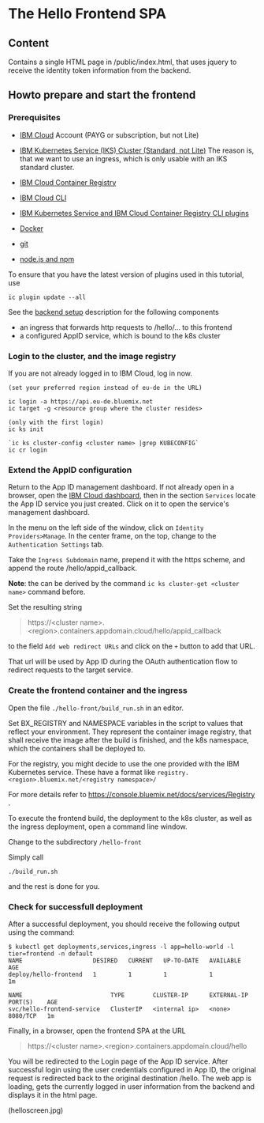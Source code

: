 # The Hello Frontend SPA

## Content
Contains a single HTML page in /public/index.html, that uses jquery to receive the identity token information from the backend.

## Howto prepare and start the frontend

### Prerequisites
* [IBM Cloud](https://cloud.ibm.com) Account (PAYG or subscription, but not Lite)
* [IBM Kubernetes Service (IKS) Cluster (Standard, not Lite)](https://console.bluemix.net/containers-kubernetes/catalog/cluster) 
    The reason is, that we want to use an ingress, which is only usable with an IKS standard cluster. 

* [IBM Cloud Container Registry](https://console.bluemix.net/containers-kubernetes/launchRegistryView)
* [IBM Cloud CLI](https://console.bluemix.net/docs/cli/reference/ibmcloud/download_cli.html#install_use) 
* [IBM Kubernetes Service and IBM Cloud Container Registry CLI plugins](https://console.bluemix.net/docs/cli/reference/ibmcloud/extend_cli.html#plug-ins)
* [Docker](https://docs.docker.com/install/)
* [git](https://git-scm.com/downloads)
* [node.js and npm](https://nodejs.org)

To ensure that you have the latest version of plugins used in this tutorial, use 

```script
ic plugin update --all 
```

See the [backend setup](https://github.com/entgelme/k8s-appid-integration-example/tree/master/hello) description for the following components

* an ingress that forwards http requests to /hello/... to this frontend 
* a configured AppID service, which is bound to the k8s cluster

### Login to the cluster, and the image registry

If you are not already logged in to IBM Cloud, log in now.

```script
(set your preferred region instead of eu-de in the URL)

ic login -a https://api.eu-de.bluemix.net      
ic target -g <resource group where the cluster resides>

(only with the first login)
ic ks init              

`ic ks cluster-config <cluster name> |grep KUBECONFIG`
ic cr login
```

### Extend the AppID configuration

Return to the App ID management dashboard. If not already open in a browser, open the [IBM Cloud dashboard](https://cloud.ibm.com), then in the section `Services` locate the App ID service you just created. Click on it to open the service's management dashboard. 

In the menu on the left side of the window, click on `Identity Providers>Manage`.
In the center frame, on the top, change to the `Authentication Settings` tab.

Take the `Ingress Subdomain` name, prepend it with the https scheme, and append the route /hello/appid_callback. 

**Note**: the  can be derived by the command `ic ks cluster-get <cluster name>` command before.

Set the resulting string 
> https://\<cluster name>.\<region>.containers.appdomain.cloud/hello/appid_callback

to the field `Add web redirect URLs` and click on the `+` button to add that URL.

That url will be used by App ID during the OAuth authentication flow to redirect requests to the target service.


### Create the frontend container and the ingress
Open the file `./hello-front/build_run.sh` in an editor.

Set BX_REGISTRY and NAMESPACE variables in the script to values that reflect your environment. They represent the container image registry, that shall receive the image after the build is finished, and the k8s namespace, which the containers shall be deployed to.

For the registry, you might decide to use the one provided with the IBM Kubernetes service. These have a format like `registry.<region>.bluemix.net/<registry namespace>/`

For more details refer to https://console.bluemix.net/docs/services/Registry .

To execute the frontend build, the deployment to the k8s cluster, as well as the ingress deployment, open a command line window.

Change to the subdirectory `/hello-front` 

Simply call

```script
./build_run.sh
```
and the rest is done for you.

### Check for successfull deployment
After a successful deployment, you should receive the following output using the command:

```script
$ kubectl get deployments,services,ingress -l app=hello-world -l tier=frontend -n default
NAME                    DESIRED   CURRENT   UP-TO-DATE   AVAILABLE   AGE
deploy/hello-frontend   1         1         1            1           1m

NAME                         TYPE        CLUSTER-IP      EXTERNAL-IP   PORT(S)    AGE
svc/hello-frontend-service   ClusterIP   <internal ip>   <none>        8080/TCP   1m

```

Finally, in  a browser, open the frontend SPA at the URL
> https://\<cluster name>.\<region>.containers.appdomain.cloud/hello

You will be redirected to the Login page of the App ID service. After successful login using the user credentials configured in App ID, the original request is redirected back to the original destination /hello. The web app is loading, gets the currently logged in user information from the backend and displays it in the html page.

(helloscreen.jpg)






